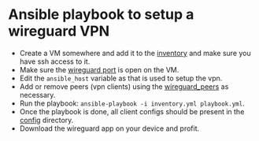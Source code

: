 # Ansible playbook to setup a wireguard VPN

- Create a VM somewhere and add it to the [inventory](inventory.yml) and make sure you have ssh access to it.
- Make sure the [wireguard port](inventory.yml#L23) is open on the VM.
- Edit the `ansible_host` variable as that is used to setup the vpn.
- Add or remove peers (vpn clients) using the [wireguard_peers](inventory.yml#L29) as necessary.
- Run the playbook: `ansible-playbook -i inventory.yml playbook.yml`.
- Once the playbook is done, all client configs should be present in the [config](inventory.yml#L38) directory.
- Download the wireguard app on your device and profit.
